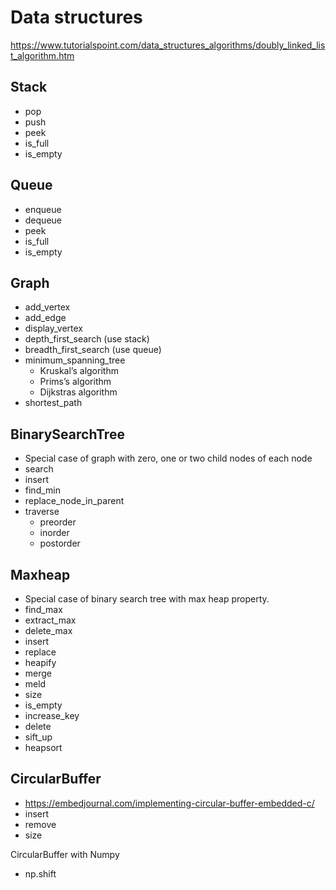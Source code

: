 # Data structures

https://www.tutorialspoint.com/data_structures_algorithms/doubly_linked_list_algorithm.htm


## Stack
- pop
- push
- peek
- is_full
- is_empty


## Queue
- enqueue
- dequeue
- peek
- is_full
- is_empty

## Graph
- add_vertex
- add_edge
- display_vertex
- depth_first_search (use stack)
- breadth_first_search (use queue)
- minimum_spanning_tree
    - Kruskal’s algorithm
    - Prims’s algorithm
    - Dijkstras algorithm
- shortest_path

## BinarySearchTree
- Special case of graph with zero, one or two child nodes of each node
- search
- insert
- find_min
- replace_node_in_parent
- traverse
    - preorder
    - inorder
    - postorder

## Maxheap
- Special case of binary search tree with max heap property. 
- find_max
- extract_max
- delete_max
- insert
- replace
- heapify
- merge
- meld
- size
- is_empty
- increase_key
- delete
- sift_up
- heapsort

## CircularBuffer
- https://embedjournal.com/implementing-circular-buffer-embedded-c/
- insert
- remove
- size

CircularBuffer with Numpy
- np.shift


